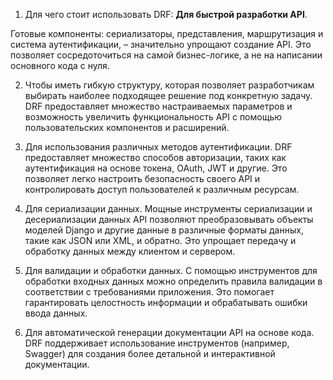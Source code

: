 
1. Для чего стоит использовать DRF: **Для быстрой разработки API**. 

Готовые компоненты: сериализаторы, представления, маршрутизация и система аутентификации, – значительно упрощают создание API. Это позволяет сосредоточиться на самой бизнес-логике, а не на написании основного кода с нуля.

2. Чтобы иметь гибкую структуру, которая позволяет разработчикам выбирать наиболее подходящее решение под конкретную задачу. DRF предоставляет множество настраиваемых параметров и возможность увеличить функциональность API с помощью пользовательских компонентов и расширений.
   
3. Для использования различных методов аутентификации. DRF предоставляет множество способов авторизации, таких как аутентификация на основе токена, OAuth, JWT и другие. Это позволяет легко настроить безопасность своего API и контролировать доступ пользователей к различным ресурсам.
   
4. Для сериализации данных. Мощные инструменты сериализации и десериализации данных API позволяют преобразовывать объекты моделей Django и другие данные в различные форматы данных, такие как JSON или XML, и обратно. Это упрощает передачу и обработку данных между клиентом и сервером.
   
5. Для валидации и обработки данных. С помощью инструментов для обработки входных данных можно определить правила валидации в соответствии с требованиями приложения. Это помогает гарантировать целостность информации и обрабатывать ошибки ввода данных.
   
6. Для автоматической генерации документации API на основе кода. DRF поддерживает использование инструментов (например, Swagger) для создания более детальной и интерактивной документации.
   
   